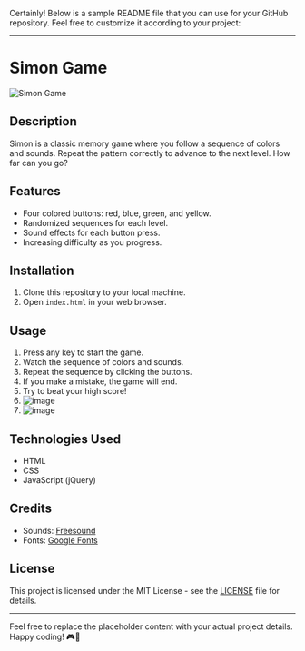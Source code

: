 Certainly! Below is a sample README file that you can use for your GitHub repository. Feel free to customize it according to your project:

---

# Simon Game

![Simon Game](images/simon-game.png)

## Description

Simon is a classic memory game where you follow a sequence of colors and sounds. Repeat the pattern correctly to advance to the next level. How far can you go?

## Features

- Four colored buttons: red, blue, green, and yellow.
- Randomized sequences for each level.
- Sound effects for each button press.
- Increasing difficulty as you progress.

## Installation

1. Clone this repository to your local machine.
2. Open `index.html` in your web browser.

## Usage

1. Press any key to start the game.
2. Watch the sequence of colors and sounds.
3. Repeat the sequence by clicking the buttons.
4. If you make a mistake, the game will end.
5. Try to beat your high score!
6. ![image](https://github.com/Sabavat-Jayanth-Naik/Simon-game/assets/130920035/cd416555-4fb0-4bad-9256-4bec930e2dc4)
7. ![image](https://github.com/Sabavat-Jayanth-Naik/Simon-game/assets/130920035/291de886-cd0f-4251-b095-324588cd1443)



## Technologies Used

- HTML
- CSS
- JavaScript (jQuery)

## Credits

- Sounds: [Freesound](https://freesound.org/)
- Fonts: [Google Fonts](https://fonts.google.com/)

## License

This project is licensed under the MIT License - see the [LICENSE](LICENSE) file for details.

---

Feel free to replace the placeholder content with your actual project details. Happy coding! 🎮🌟
